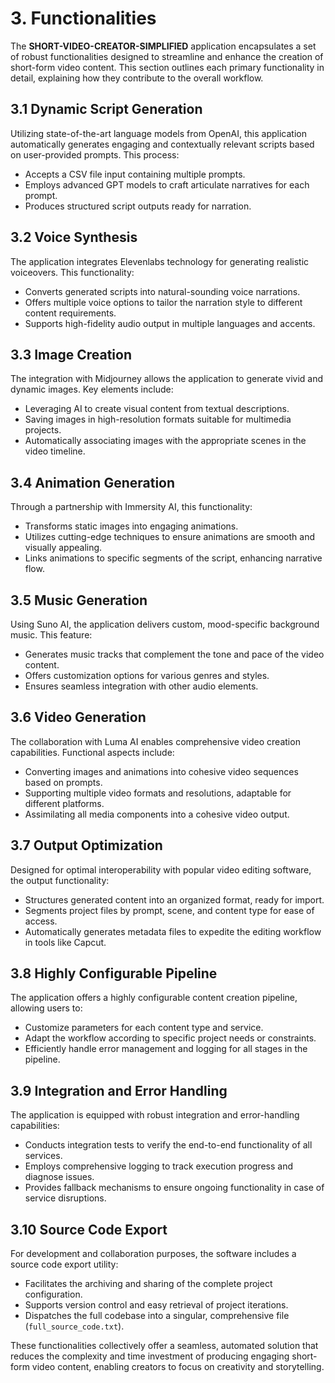 # 3. Functionalities

The **SHORT-VIDEO-CREATOR-SIMPLIFIED** application encapsulates a set of robust functionalities designed to streamline and enhance the creation of short-form video content. This section outlines each primary functionality in detail, explaining how they contribute to the overall workflow.

## 3.1 Dynamic Script Generation

Utilizing state-of-the-art language models from OpenAI, this application automatically generates engaging and contextually relevant scripts based on user-provided prompts. This process:
- Accepts a CSV file input containing multiple prompts.
- Employs advanced GPT models to craft articulate narratives for each prompt.
- Produces structured script outputs ready for narration.

## 3.2 Voice Synthesis

The application integrates Elevenlabs technology for generating realistic voiceovers. This functionality:
- Converts generated scripts into natural-sounding voice narrations.
- Offers multiple voice options to tailor the narration style to different content requirements.
- Supports high-fidelity audio output in multiple languages and accents.

## 3.3 Image Creation

The integration with Midjourney allows the application to generate vivid and dynamic images. Key elements include:
- Leveraging AI to create visual content from textual descriptions.
- Saving images in high-resolution formats suitable for multimedia projects.
- Automatically associating images with the appropriate scenes in the video timeline.

## 3.4 Animation Generation

Through a partnership with Immersity AI, this functionality:
- Transforms static images into engaging animations.
- Utilizes cutting-edge techniques to ensure animations are smooth and visually appealing.
- Links animations to specific segments of the script, enhancing narrative flow.

## 3.5 Music Generation

Using Suno AI, the application delivers custom, mood-specific background music. This feature:
- Generates music tracks that complement the tone and pace of the video content.
- Offers customization options for various genres and styles.
- Ensures seamless integration with other audio elements.

## 3.6 Video Generation

The collaboration with Luma AI enables comprehensive video creation capabilities. Functional aspects include:
- Converting images and animations into cohesive video sequences based on prompts.
- Supporting multiple video formats and resolutions, adaptable for different platforms.
- Assimilating all media components into a cohesive video output.

## 3.7 Output Optimization

Designed for optimal interoperability with popular video editing software, the output functionality:
- Structures generated content into an organized format, ready for import.
- Segments project files by prompt, scene, and content type for ease of access.
- Automatically generates metadata files to expedite the editing workflow in tools like Capcut.

## 3.8 Highly Configurable Pipeline

The application offers a highly configurable content creation pipeline, allowing users to:
- Customize parameters for each content type and service.
- Adapt the workflow according to specific project needs or constraints.
- Efficiently handle error management and logging for all stages in the pipeline.

## 3.9 Integration and Error Handling

The application is equipped with robust integration and error-handling capabilities:
- Conducts integration tests to verify the end-to-end functionality of all services.
- Employs comprehensive logging to track execution progress and diagnose issues.
- Provides fallback mechanisms to ensure ongoing functionality in case of service disruptions.

## 3.10 Source Code Export

For development and collaboration purposes, the software includes a source code export utility:
- Facilitates the archiving and sharing of the complete project configuration.
- Supports version control and easy retrieval of project iterations.
- Dispatches the full codebase into a singular, comprehensive file (`full_source_code.txt`). 

These functionalities collectively offer a seamless, automated solution that reduces the complexity and time investment of producing engaging short-form video content, enabling creators to focus on creativity and storytelling.